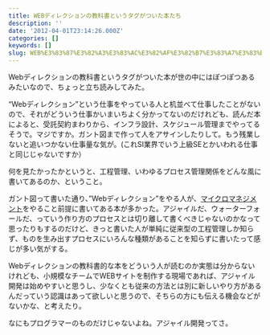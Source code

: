 ```yaml
---
title: WEBディレクションの教科書というタグがついた本たち
description: ''
date: '2012-04-01T23:14:26.000Z'
categories: []
keywords: []
slug: WEB%E3%83%87%E3%82%A3%E3%83%AC%E3%82%AF%E3%82%B7%E3%83%A7%E3%83%B3%E3%81%AE%E6%95%99%E7%A7%91%E6%9B%B8%E3%81%A8%E3%81%84%E3%81%86%E3%82%BF%E3%82%B0...
---
```

Webディレクションの教科書というタグがついた本が世の中にはぽつぽつあるみたいなので、ちょっと立ち読みしてみた。

“Webディレクション”という仕事をやっている人と机並べて仕事したことがないので、それがどういう仕事かいまいちよく分かってないのだけれども、読んだ本によると、受託契約まわりから、インフラ設計、スケジュール管理までやってるそうで。マジですか。ガント図まで作って人をアサインしたりして。もう残業しないと追いつかない仕事量な気が。(これSI業界でいう上級SEとかいわれる仕事と同じじゃないですか）

何を見たかったかというと、工程管理、いわゆるプロセス管理関係をどんな風に書いてあるのか、ということ。

ガント図って書いた通り、”Webディレクション”をやる人が、[マイクロマネジメント](http://ja.wikipedia.org/wiki/マイクロマネジメント)をやること前提に書いてある本が多かった。アジャイルだ、ウォーターフォールだ、っていう作り方のプロセスとは切り離して書くべきじゃないのかなって思ったりもするのだけど、きっと書いた人が単純に従来型の工程管理しか知らず、ものを生み出すプロセスにいろんな種類があることを知らずに書いたって感じが多い気がする。

Webディレクションの教科書的な本をどういう人が読むのか実態は分からないけれども、小規模なチームでWEBサイトを制作する現場であれば、アジャイル開発は始めやすいと思うし、少なくとも従来の方法とは別に新しいやり方があるんだっていう認識はあって欲しいと思うので、そちらの方にも伝える機会などがないかな、と考えたり。

なにもプログラマーのものだけじゃないよね。アジャイル開発ってさ。